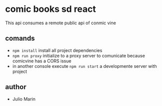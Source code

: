 # comic books sd react

This api consumes a remote public api of conmic vine

## comands
* `npm install` install all project dependencies
* `npm run proxy` initialize to a proxy server to comunicate because comicvine has a CORS issue
* in another console execute `npm run start` a developmente server with project

## author
* Julio Marin
